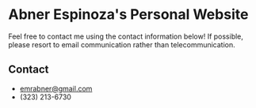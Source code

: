 # Abner Espinoza's Personal Website 

Feel free to contact me using the contact information below! If possible, please resort to email communication rather than telecommunication. 

## Contact 

* emrabner@gmail.com
* (323) 213-6730
